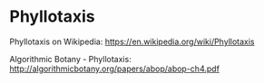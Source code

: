 # Phyllotaxis


Phyllotaxis on Wikipedia: https://en.wikipedia.org/wiki/Phyllotaxis 

Algorithmic Botany - Phyllotaxis: http://algorithmicbotany.org/papers/abop/abop-ch4.pdf
